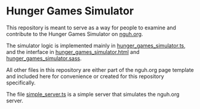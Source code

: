 # Hunger Games Simulator

This repository is meant to serve as a way for people to examine and
contribute to the Hunger Games Simulator on 
[nguh.org](https://www.nguh.org/tools/hunger_games_simulator).

The simulator logic is implemented mainly in 
[hunger_games_simulator.ts](./hunger_games_simulator.ts),
and the interface in 
[hunger_games_simulator.html](./hunger_games_simulator.html)
and [hunger_games_simulator.sass](./css/hunger_games_simulator.sass).

All other files in this repository are either part of the nguh.org page
template and included here for convenience or created for this repository 
specifically.

The file [simple_server.ts](simple_server.ts) is a simple server that
simulates the nguh.org server.
